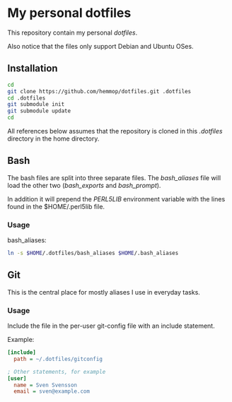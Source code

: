 # My personal dotfiles

This repository contain my personal _dotfiles_.

Also notice that the files only support Debian and Ubuntu OSes.

## Installation

```sh
cd
git clone https://github.com/hemmop/dotfiles.git .dotfiles
cd .dotfiles
git submodule init
git submodule update
cd
```

All references below assumes that the repository is cloned in
this _.dotfiles_ directory in the home directory.

## Bash

The bash files are split into three separate files. The _bash_aliases_
file will load the other two (_bash_exports_ and _bash_prompt_).

In addition it will prepend the _PERL5LIB_ environment variable with
the lines found in the $HOME/.perl5lib file.

### Usage

bash_aliases:

```sh
ln -s $HOME/.dotfiles/bash_aliases $HOME/.bash_aliases
```

## Git

This is the central place for mostly aliases I use in everyday tasks.

### Usage

Include the file in the per-user git-config file with an include statement.

Example:

```ini
[include]
  path = ~/.dotfiles/gitconfig

; Other statements, for example
[user]
  name = Sven Svensson
  email = sven@example.com
```

